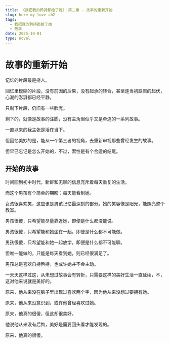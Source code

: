 ```yaml
---
title: 《我把我的矜持都给了她》：第二章 - 故事的重新开始
slug: here-my-love-ch2
tags:
  - 我把我的矜持都给了她
  - 故事
date: 2025-10-01
type: novel
---
```



# 故事的重新开始

记忆的片段最是挠人。

回忆里模糊的片段，没有前因的后果，没有起承的转合，甚至连当初跌宕的起伏，心潮的澎湃都已经平静。

只剩下片段，仍旧有一些脸庞。

剩下的，就像是故事的注脚，没有主角但似乎又是牵连的一系列故事。

一直以来的我主张是活在当下。

但回忆美妙的是，能从一个第三者的视角，去重新审视那些曾经发生的故事。

但早已忘记是怎么开始的，不过，索性是有个合适的结尾。

## 开始的故事

时间回到初中时代，新鲜和无聊的信息充斥着每天重复的生活。

而这个男孩有个简单的期盼：每天能看到她。

女孩很喜欢笑，这应该是男孩记忆最深刻的部分。她的笑容像是阳光，能照亮整个教室。

男孩很傻，只希望能尽量靠近她，即便是什么都没能说。

男孩很傻，只希望能和她坐在一起，即便是什么都不可能做。

男孩很傻，只希望能和她一起放学，即便是什么都不可能聊。

但唯一能做的，只能是每天看到她，则已经很满足了。

男孩总是喜欢自持矜持，也或许她并不会主动。

一天天这样过这，从未想过故事会有转折，只需要这样的美好生活一直延续，不，这对他来说就是美好的。

原来，他从来没在脑子里出现过喜欢两个字，因为他从来没想过要拥有她。

原来，他从来没意识到，或许他曾经喜欢过她。

原来，他真的很傻，但这却很美好。

他说他从来没有后悔，美好是需要回头看才能发现的。

原来，他真的很傻。

